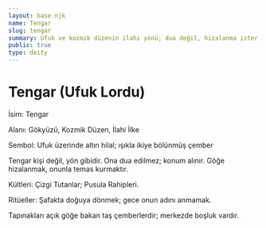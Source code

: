 ```yaml
---
layout: base.njk
name: Tengar
slug: tengar
summary: Ufuk ve kozmik düzenin ilahi yönü; dua değil, hizalanma ister.
public: true
type: deity
---
```


# Tengar (Ufuk Lordu)

İsim: Tengar

Alanı: Gökyüzü, Kozmik Düzen, İlahi İlke

Sembol: Ufuk üzerinde altın hilal; ışıkla ikiye bölünmüş çember

Tengar kişi değil, yön gibidir. Ona dua edilmez; konum alınır. Göğe hizalanmak, onunla temas kurmaktır.

Kültleri: Çizgi Tutanlar; Pusula Rahipleri.

Ritüeller: Şafakta doğuya dönmek; gece onun adını anmamak.

Tapınakları açık göğe bakan taş çemberlerdir; merkezde boşluk vardır.
